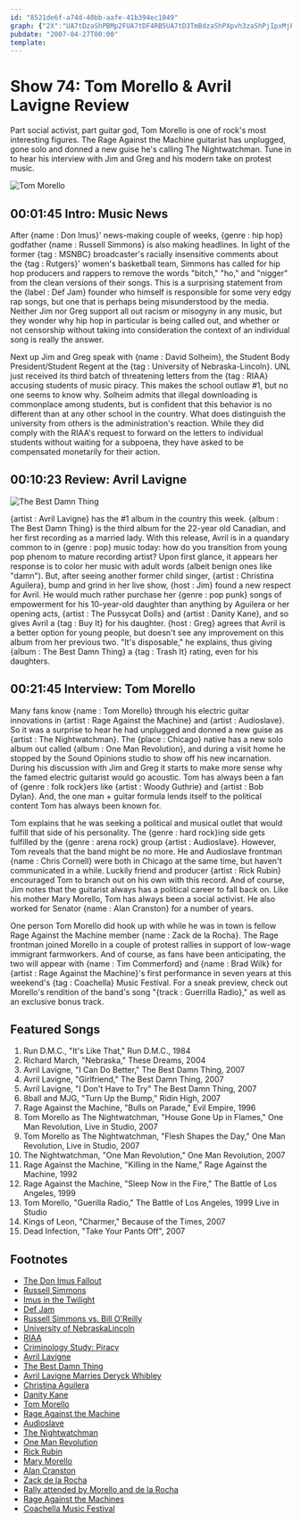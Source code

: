 ```yaml
---
id: "8521de6f-a74d-40bb-aafe-41b394ec1049"
graph: {"2X":"UA7tDzaShPBMp2FUA7tDF4RB5UA7tD3TmBdzaShPXpvh3zaShPjIpxMjPsBgGkwC9jIpxM","HB":"8bYiu8oYo18bYiu9MGtl8bYiupDnSS9MGtlP7qjY9MGtlyr7gp9MGtlQzDsX97qipX6cfdBHm1GBQsAM","109":"BAEq6HB5G5HB5G5Q7TnNHB5G5wjVR4HB5G5ityhfHB5G5jo7nXBErUZHB5G5HB5G5MOJ5zHB5G5UA8hKBLK55HB5G5HB5G5N1noQBAEq6N1noQGqFBiN1noQN1noQRG6I1BBXenN1noQN1noQQ7TnNBLK55NDHzOBHiHtBLK55BLK55d6EhKBErUZUA8hKHRBjhjo7nXjo7nXozT8D"}
pubdate: "2007-04-27T00:00"
template: 
---
```






# Show 74: Tom Morello & Avril Lavigne Review

Part social activist, part guitar god, Tom Morello is one of rock's most interesting figures. The Rage Against the Machine guitarist has unplugged, gone solo and donned a new guise he's calling The Nightwatchman. Tune in to hear his interview with Jim and Greg and his modern take on protest music.

![Tom Morello](https://static.soundopinions.org/images/2007/morello.png)



## 00:01:45 Intro: Music News

After {name : Don Imus}' news-making couple of weeks, {genre : hip hop} godfather {name : Russell Simmons} is also making headlines. In light of the former {tag : MSNBC} broadcaster's racially insensitive comments about the {tag : Rutgers}' women's basketball team, Simmons has called for hip hop producers and rappers to remove the words "bitch," "ho," and "nigger" from the clean versions of their songs. This is a surprising statement from the {label : Def Jam} founder who himself is responsible for some very edgy rap songs, but one that is perhaps being misunderstood by the media. Neither Jim nor Greg support all out racism or misogyny in any music, but they wonder why hip hop in particular is being called out, and whether or not censorship without taking into consideration the context of an individual song is really the answer.

Next up Jim and Greg speak with {name : David Solheim}, the Student Body President/Student Regent at the {tag : University of Nebraska-Lincoln}. UNL just received its third batch of threatening letters from the {tag : RIAA} accusing students of music piracy. This makes the school outlaw #1, but no one seems to know why. Solheim admits that illegal downloading is commonplace among students, but is confident that this behavior is no different than at any other school in the country. What does distinguish the university from others is the administration's reaction. While they did comply with the RIAA's request to forward on the letters to individual students without waiting for a subpoena, they have asked to be compensated monetarily for their action.



## 00:10:23 Review: Avril Lavigne

![The Best Damn Thing](https://static.soundopinions.org/assets/74/HB0.jpg)

{artist : Avril Lavigne} has the #1 album in the country this week. {album : The Best Damn Thing} is the third album for the 22-year old Canadian, and her first recording as a married lady. With this release, Avril is in a quandary common to in {genre : pop} music today: how do you transition from young pop phenom to mature recording artist? Upon first glance, it appears her response is to color her music with adult words (albeit benign ones like "damn"). But, after seeing another former child singer, {artist : Christina Aguilera}, bump and grind in her live show, {host : Jim} found a new respect for Avril. He would much rather purchase her {genre : pop punk} songs of empowerment for his 10-year-old daughter than anything by Aguilera or her opening acts, {artist : The Pussycat Dolls} and {artist : Danity Kane}, and so gives Avril a {tag : Buy It} for his daughter. {host : Greg} agrees that Avril is a better option for young people, but doesn't see any improvement on this album from her previous two. "It's disposable," he explains, thus giving {album : The Best Damn Thing} a {tag : Trash It} rating, even for his daughters.



## 00:21:45 Interview: Tom Morello

Many fans know {name : Tom Morello} through his electric guitar innovations in {artist : Rage Against the Machine} and {artist : Audioslave}. So it was a surprise to hear he had unplugged and donned a new guise as {artist : The Nightwatchman}. The {place : Chicago} native has a new solo album out called {album : One Man Revolution}, and during a visit home he stopped by the Sound Opinions studio to show off his new incarnation. During his discussion with Jim and Greg it starts to make more sense why the famed electric guitarist would go acoustic. Tom has always been a fan of {genre : folk rock}ers like {artist : Woody Guthrie} and {artist : Bob Dylan}. And, the one man + guitar formula lends itself to the political content Tom has always been known for.

Tom explains that he was seeking a political and musical outlet that would fulfill that side of his personality. The {genre : hard rock}ing side gets fulfilled by the {genre : arena rock} group {artist : Audioslave}. However, Tom reveals that the band might be no more. He and Audioslave frontman {name : Chris Cornell} were both in Chicago at the same time, but haven't communicated in a while. Luckily friend and producer {artist : Rick Rubin} encouraged Tom to branch out on his own with this record. And of course, Jim notes that the guitarist always has a political career to fall back on. Like his mother Mary Morello, Tom has always been a social activist. He also worked for Senator {name : Alan Cranston} for a number of years.

One person Tom Morello did hook up with while he was in town is fellow Rage Against the Machine member {name : Zack de la Rocha}. The Rage frontman joined Morello in a couple of protest rallies in support of low-wage immigrant farmworkers. And of course, as fans have been anticipating, the two will appear with {name : Tim Commerford} and {name : Brad Wilk} for {artist : Rage Against the Machine}'s first performance in seven years at this weekend's {tag : Coachella} Music Festival. For a sneak preview, check out Morello's rendition of the band's song "{track : Guerrilla Radio}," as well as an exclusive bonus track.



## Featured Songs

1. Run D.M.C., "It's Like That," Run D.M.C., 1984
2. Richard March, "Nebraska," These Dreams, 2004
3. Avril Lavigne, "I Can Do Better," The Best Damn Thing, 2007
4. Avril Lavigne, "Girlfriend," The Best Damn Thing, 2007
5. Avril Lavigne, "I Don't Have to Try" The Best Damn Thing, 2007
6. 8ball and MJG, "Turn Up the Bump," Ridin High, 2007
7. Rage Against the Machine, "Bulls on Parade," Evil Empire, 1996
8. Tom Morello as The Nightwatchman, "House Gone Up in Flames," One Man Revolution, Live in Studio, 2007
9. Tom Morello as The Nightwatchman, "Flesh Shapes the Day," One Man Revolution, Live in Studio, 2007
10. The Nightwatchman, "One Man Revolution," One Man Revolution, 2007
11. Rage Against the Machine, "Killing in the Name," Rage Against the Machine, 1992
12. Rage Against the Machine, "Sleep Now in the Fire," The Battle of Los Angeles, 1999
13. Tom Morello, "Guerilla Radio," The Battle of Los Angeles, 1999 Live in Studio
14. Kings of Leon, "Charmer," Because of the Times, 2007
15. Dead Infection, "Take Your Pants Off", 2007



## Footnotes

- [The Don Imus Fallout](http://www.time.com/time/nation/article/0,8599,1609490,00.html)
- [Russell Simmons](http://www.pbs.org/wgbh/theymadeamerica/whomade/simmons_hi.html)
- [Imus in the Twilight](http://www.slate.com/id/2164055/)
- [Def Jam](http://www.defjam.com/site/home.php)
- [Russell Simmons vs. Bill O'Reilly](http://nahright.com/news/2007/04/26/video-russell-vs-bill-oreilly/)
- [University of NebraskaLincoln](http://www.unl.edu/)
- [RIAA](http://www.riaa.com/)
- [Criminology Study: Piracy](http://www.criminology.com/resources/criminology-study-piracy/)
- [Avril Lavigne](http://www.avrillavigne.com/)
- [The Best Damn Thing](http://www.metacritic.com/music/artists/lavigneavril/bestdamnthing?q=best%20damn%20thing)
- [Avril Lavigne Marries Deryck Whibley](http://www.people.com/people/article/0,26334,1214386,00.html)
- [Christina Aguilera](http://www.christinaaguilera.com/)
- [Danity Kane](http://www.danitykane.com/)
- [Tom Morello](http://en.wikipedia.org/wiki/Tom_Morello)
- [Rage Against the Machine](http://www.ratm.com/)
- [Audioslave](http://www.audioslave.com/)
- [The Nightwatchman](http://www.nightwatchmanmusic.com/)
- [One Man Revolution](http://www.metacritic.com/music/artists/nightwatchman/onemanrevolution?q=one%20man%20revolution)
- [Rick Rubin](http://www.allmusic.com/cg/amg.dll?p=amg&sql=11:fpfexq9gldfe)
- [Mary Morello](http://en.wikipedia.org/wiki/Mary_Morello)
- [Alan Cranston](http://bioguide.congress.gov/scripts/biodisplay.pl?index=C000877)
- [Zack de la Rocha](http://www.zdlr.net/)
- [Rally attended by Morello and de la Rocha](http://www.ciw-online.org/2007truthtour/index.html)
- [Rage Against the Machines](http://www.allmusic.com/cg/amg.dll?P=amg&sql=rage+against+the+machine&x=0&y=0&opt1=1&sourceid=mozilla-search)
- [Coachella Music Festival](http://www.coachella.com/)
